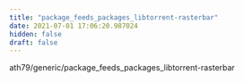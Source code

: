 ```yaml
---
title: "package_feeds_packages_libtorrent-rasterbar"
date: 2021-07-01 17:06:20.987024
hidden: false
draft: false
---
```


ath79/generic/package_feeds_packages_libtorrent-rasterbar

